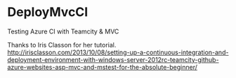 DeployMvcCI
================
Testing Azure CI with Teamcity & MVC

Thanks to Iris Classon for her tutorial.
http://irisclasson.com/2013/10/08/setting-up-a-continuous-integration-and-deployment-environment-with-windows-server-2012rc-teamcity-github-azure-websites-asp-mvc-and-mstest-for-the-absolute-beginner/